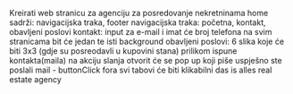 Kreirati web stranicu za agenciju za posredovanje nekretninama
home sadrži: navigacijska traka, footer
navigacijska traka: početna, kontakt, obavljeni poslovi
kontakt: input za e-mail i imat će broj telefona
na svim stranicama bit će jedan te isti background 
obavljeni poslovi: 6 slika koje će biti 3x3 (gdje su posreodavli u kupovini stana)
prilikom ispune kontakta(maila) na akciju slanja otvorit će se pop up koji piše uspješno ste poslali mail - buttonClick fora
svi tabovi će biti klikabilni
das is alles
real estate agency